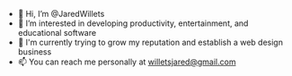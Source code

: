 - 👋 Hi, I’m @JaredWillets
- 👀 I’m interested in developing productivity, entertainment, and educational software
- 🌱 I'm currently trying to grow my reputation and establish a web design business
- 📫 You can reach me personally at willetsjared@gmail.com

<!---
JaredWillets/JaredWillets is a ✨ special ✨ repository because its `README.md` (this file) appears on your GitHub profile.
You can click the Preview link to take a look at your changes.
--->
